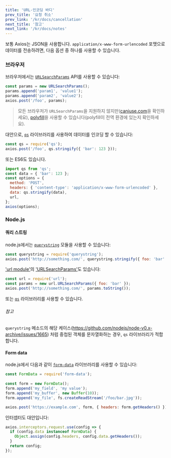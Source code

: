 ```yaml
---
title: 'URL-인코딩 바디'
prev_title: '요청 취소'
prev_link: '/kr/docs/cancellation'
next_title: '참고'
next_link: '/kr/docs/notes'
---
```


보통 Axios는 JSON을 사용합니다. `application/x-www-form-urlencoded` 포맷으로 데이터를 전송하려면, 다음 옵션 중 하나를 사용할 수 있습니다.

### 브라우저

브라우저에서는 [`URLSearchParams`](https://developer.mozilla.org/ko/docs/Web/API/URLSearchParams) API를 사용할 수 있습니다:

```js
const params = new URLSearchParams();
params.append('param1', 'value1');
params.append('param2', 'value2');
axios.post('/foo', params);
```

> 모든 브라우저가 `URLSearchParams`을 지원하지 않지만([caniuse.com](http://www.caniuse.com/#feat=urlsearchparams)을 확인하세요), [polyfill](https://github.com/WebReflection/url-search-params)을 사용할 수 있습니다(polyfill이 전역 환경에 있는지 확인하세요).

대안으로, [`qs`](https://github.com/ljharb/qs) 라이브러리를 사용하여 데이터를 인코딩 할 수 있습니다:

```js
const qs = require('qs');
axios.post('/foo', qs.stringify({ 'bar': 123 }));
```

또는 ES6도 있습니다.

```js
import qs from 'qs';
const data = { 'bar': 123 };
const options = {
  method: 'POST',
  headers: { 'content-type': 'application/x-www-form-urlencoded' },
  data: qs.stringify(data),
  url,
};
axios(options);
```

### Node.js

#### 쿼리 스트링

node.js에서는 [`querystring`](https://nodejs.org/api/querystring.html) 모듈을 사용할 수 있습니다:

```js
const querystring = require('querystring');
axios.post('http://something.com/', querystring.stringify({ foo: 'bar' }));
```

['url module'](https://nodejs.org/api/url.html)의 ['URLSearchParams'](https://nodejs.org/api/url.html#url_class_urlsearchparams)도 있습니다:

```js
const url = require('url');
const params = new url.URLSearchParams({ foo: 'bar' });
axios.post('http://something.com/', params.toString());
```

또는 [`qs`](https://github.com/ljharb/qs) 라이브러리를 사용할 수 있습니다.

###### 참고

`querystring` 메소드의 해당 케이스(https://github.com/nodejs/node-v0.x-archive/issues/1665) 처럼 중첩된 객체를 문자열화하는 경우, `qs` 라이브러리가 적합합니다.

#### Form data

node.js에서 다음과 같이 [`form-data`](https://github.com/form-data/form-data) 라이브러리를 사용할 수 있습니다:

```js
const FormData = require('form-data');
 
const form = new FormData();
form.append('my_field', 'my value');
form.append('my_buffer', new Buffer(10));
form.append('my_file', fs.createReadStream('/foo/bar.jpg'));

axios.post('https://example.com', form, { headers: form.getHeaders() })
```

인터셉터도 대안입니다:

```js
axios.interceptors.request.use(config => {
  if (config.data instanceof FormData) {
    Object.assign(config.headers, config.data.getHeaders());
  }
  return config;
});
```